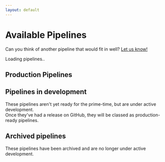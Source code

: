 ```yaml
---
layout: default
---
```


# Available Pipelines

Can you think of another pipeline that would fit in well?
[Let us know!](https://github.com/nf-core/nf-core.github.io/issues/new)

<div id="pipelines_loading">
    <i class="fas fa-spinner fa-pulse"></i> Loading pipelines..
</div>

<div id="pipelines_content">
    <div id="production_pipelines">
        <h2>Production Pipelines</h2>
    </div>
    <div id="development_pipelines">
        <h2>Pipelines in development</h2>
        <p>These pipelines aren't yet ready for the prime-time, but are under active development. <br>
        Once they've had a release on GitHub, they will be classed as production-ready pipelines.</p>
    </div>
    <div id="archived_pipelines">
        <h2>Archived pipelines</h2>
        <p>These pipelines have been archived and are no longer under active development.</p>
    </div>
</div>
